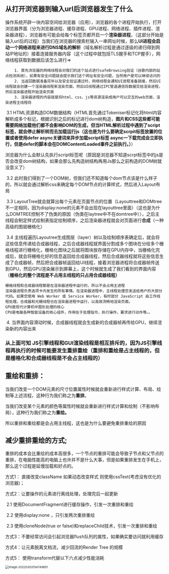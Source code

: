 ## 从打开浏览器到输入url后浏览器发生了什么

操作系统开辟一块内容空间给浏览器（应用），浏览器的各个进程开始执行，打开浏览器界面（分为浏览器进程、缓存进程、GPU进程、网络进程、插件进程、渲染器进程），浏览器有可能会给每个标签页都开启一个**渲染器进程**，（这部分开始是输入url后的过程）当我们在浏览器的搜索栏输入一串网址时候，那么**UI进程会启动一个网络进程来进行DNS域名的解析**（域名解析过程是通过逐级的递归得到网站IP地址的）接着连接服务器内容（这个过程中就包括TLS握手和TCP握手），网络线程获取到数据后该怎么进行=>		

  		1. 首先浏览器的网络线程会对我们的这个站点进行safeBrowsing验证（谷歌内部的站点检测系统），如果有安全问题就会提示我们这个网址有安全问题，当然用户是可以继续访问的
  		2. 当返回数据准备完毕以及安全验证通过时，网络线程会通知UI进程准备就绪，然后UI线程就会创建一个渲染器线程来渲染页面，然后UI线程通过IPC管道通信将数据交给渲染进程，然后渲染器进程开始渲染页面
  		3. 渲染器进程的内容就是将html、css、js等资源渲染成用户可以交互的web页面，渲染进程主线程将

​	3.1 HTML资源构造DOM数据结构（HTML首先通过Tokeniser标记化将html内容解析成多个标记，根据识别之后的标记进行dom树构造，**图片和CSS这些都可能需要网络加载他们都不会影响DOM的生成，但当HTML解析过程中遇到了script标签，就会停止解析转而去加载运行js（这也是为什么要确定scrpit标签放置的位置或者使用defer async关键词来异步加载script标签 async一下载完成会立即执行，但是defer的脚本会在DOMContentLoaded事件之前执行。）**）

​			浏览器为什么会默认先执行script标签呢（原因是浏览器不知道scrpt标签中的js是否会改变dom树结构，如果会那么先构造树结构再用Js那么之前构造的DOM树就没意义了）

​	3.2	此时我们得到了一个DOM树，但我们还不知道每个dom节点该是什么样子的，所以就会通过解析css来确定每个DOM节点的计算样式，然后进入Layout布局

​	3.3    LayoutTree就会就算出每个元素在页面节点的位置（Layouttree和DOMtree不一定相同，因为display:none的元素不会出现在layouttree里面）（这也是为什么DOMTREE控制不了伪类的原因（伪类在laytree中不在domtree中）），之后主线程会制定样式绘制表指定绘制顺序，之后渲染器进程就会对页面进行**合成**（一种高级的图层栅格化）

​	3.4  主线程遍历Layoutree生成图层（layer）树以及绘制顺序表确定后，就会将这些信息传递给合成器线程，之后合成器线程就界面分割成多个图块在分给多个栅格线程进行栅格化，栅格化图块之后就将图块放存储在GPU内存中，当栅格化完成后，就会将栅格化好的信息返回给合成器线程，然后合成器线程就将这些信息生成了合成器帧，然后把合成器帧返回给UI线程，接着浏览器进程将合成器帧传送到GPU，然后GPU渲染展示到屏幕上，这个时候就生成了我们看到的界面内容（**栅格化的整个流程是不占用主线程的只占用合成器线程）**

```
栅格线程和合成器线程都是在渲染器进程中运行的，所以不会占用主进程
渲染器进程负责选项卡内发生的所有事情。在渲染器进程中，主线程处理您发送给用户的大部分代码。如果您使用 Web Worker 或 Service Worker，有时部分 JavaScript 由工作线程处理。合成器和光栅线程也在渲染器进程中运行，以高效流畅地渲染页面。
GPU是现代计算机中图形处理的核心
CPU是电脑各种智能设备的核心组件，作用在于处理指令，执行操作，要求进行动作等。。
```

​	4. 当界面内容滑动时候，合成器线程就会生成新的合成器帧再传给GPU，继续渲染新的内容出来

### 从上面可知 JS引擎线程和GUI渲染线程是相互排斥的，因为JS引擎线程再执行的时候可能要发生重排重绘（重排和重绘是占主线程的，但是栅格化和合成器线程是不会占主线程的）

## 重绘和重排：

当我们改变一个DOM元素的尺寸位置属性时候就会重新进行样式计算、布局、绘制等上述流程，这种行为我们称之为**重排**。

当我们改变某个元素的颜色等属性时候就会重新进行样式计算和绘制（不影响布局），这种行为我们称之为**重绘。**

所以重排和重绘都是会占用主线程，这也是为什么要避免重排重绘的原因

## 减少重排重绘的方式;

重排的成本会比重绘的成本高很多，一个节点的重排可能会导致子节点和父节点的重排，在电脑性能高的电脑上也许并不是什么大事，但是如果重排发生在手机上，那么这个过程是延慢加载和好点的。

方式1： 直接改变className 如果动态改变样式 则使用cssText(考虑没有优化的浏览器)；

方式2：让要操作的元素进行离线处理，处理完后一起更新

​	2.1 使用DocumentFragment进行缓存操作，引发一次重排和重绘

​	2.2 使用display:none ，只引发两次重排重绘

​	2.3 使用cloneNode(true or false)和replaceChild技术，引发一次重排和重绘

方式3：不要经常访问会引起浏览器flush队列的属性，如果确实要访问就利用缓存

方式4：让元素脱离文档流，减少回流的Render Tree 的规模

方式5： 使用transform代替以下六点减少性能消耗

<img src="C:\Users\11791\AppData\Roaming\Typora\typora-user-images\image-20220303154749851.png" alt="image-20220303154749851" style="zoom: 67%;" />

